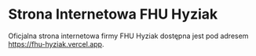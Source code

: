 # Strona Internetowa FHU Hyziak

Oficjalna strona internetowa firmy FHU Hyziak dostępna jest pod adresem https://fhu-hyziak.vercel.app. 